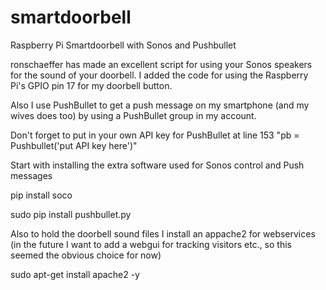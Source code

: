 # smartdoorbell
Raspberry Pi Smartdoorbell with Sonos and Pushbullet

ronschaeffer has made an excellent script for using your Sonos speakers for the sound of your doorbell. 
I added the code for using the Raspberry Pi's GPIO pin 17 for my doorbell button.

Also I use PushBullet to get a push message on my smartphone (and my wives does too) by using a PushBullet group in my account.

Don't forget to put in your own API key for PushBullet at line 153 "pb = Pushbullet('put API key here')"

Start with installing the extra software used for Sonos control and Push messages

pip install soco

sudo pip install pushbullet.py

Also to hold the doorbell sound files I install an appache2 for webservices (in the future I want to add a webgui for tracking visitors etc., so this seemed the obvious choice for now)

sudo apt-get install apache2 -y

